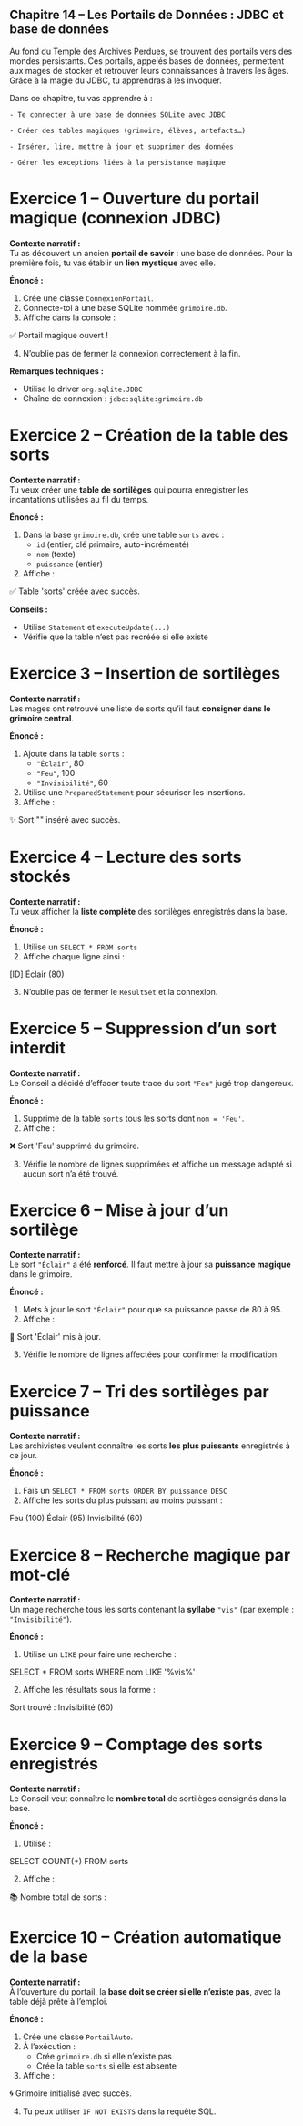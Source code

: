 ## Chapitre 14 – Les Portails de Données : JDBC et base de données

Au fond du Temple des Archives Perdues, se trouvent des portails vers des mondes persistants. Ces portails, appelés bases de données, permettent aux mages de stocker et retrouver leurs connaissances à travers les âges. Grâce à la magie du JDBC, tu apprendras à les invoquer.

Dans ce chapitre, tu vas apprendre à :

    - Te connecter à une base de données SQLite avec JDBC

    - Créer des tables magiques (grimoire, élèves, artefacts…)

    - Insérer, lire, mettre à jour et supprimer des données

    - Gérer les exceptions liées à la persistance magique
# Exercice 1 – Ouverture du portail magique (connexion JDBC)

**Contexte narratif :**  
Tu as découvert un ancien **portail de savoir** : une base de données. Pour la première fois, tu vas établir un **lien mystique** avec elle.

**Énoncé :**
1. Crée une classe `ConnexionPortail`.
2. Connecte-toi à une base SQLite nommée `grimoire.db`.
3. Affiche dans la console :

✅ Portail magique ouvert !

4. N’oublie pas de fermer la connexion correctement à la fin.

**Remarques techniques :**
- Utilise le driver `org.sqlite.JDBC`
- Chaîne de connexion : `jdbc:sqlite:grimoire.db`

# Exercice 2 – Création de la table des sorts

**Contexte narratif :**  
Tu veux créer une **table de sortilèges** qui pourra enregistrer les incantations utilisées au fil du temps.

**Énoncé :**
1. Dans la base `grimoire.db`, crée une table `sorts` avec :
    - `id` (entier, clé primaire, auto-incrémenté)
    - `nom` (texte)
    - `puissance` (entier)
2. Affiche :

✅ Table 'sorts' créée avec succès.


**Conseils :**
- Utilise `Statement` et `executeUpdate(...)`
- Vérifie que la table n’est pas recréée si elle existe

# Exercice 3 – Insertion de sortilèges

**Contexte narratif :**  
Les mages ont retrouvé une liste de sorts qu’il faut **consigner dans le grimoire central**.

**Énoncé :**
1. Ajoute dans la table `sorts` :
    - `"Éclair"`, 80
    - `"Feu"`, 100
    - `"Invisibilité"`, 60
2. Utilise une `PreparedStatement` pour sécuriser les insertions.
3. Affiche :

✨ Sort "<nom>" inséré avec succès.
# Exercice 4 – Lecture des sorts stockés

**Contexte narratif :**  
Tu veux afficher la **liste complète** des sortilèges enregistrés dans la base.

**Énoncé :**
1. Utilise un `SELECT * FROM sorts`
2. Affiche chaque ligne ainsi :

[ID] Éclair (80)

3. N’oublie pas de fermer le `ResultSet` et la connexion.

# Exercice 5 – Suppression d’un sort interdit

**Contexte narratif :**  
Le Conseil a décidé d’effacer toute trace du sort `"Feu"` jugé trop dangereux.

**Énoncé :**
1. Supprime de la table `sorts` tous les sorts dont `nom = 'Feu'`.
2. Affiche :

❌ Sort 'Feu' supprimé du grimoire.

3. Vérifie le nombre de lignes supprimées et affiche un message adapté si aucun sort n’a été trouvé.

# Exercice 6 – Mise à jour d’un sortilège

**Contexte narratif :**  
Le sort `"Éclair"` a été **renforcé**. Il faut mettre à jour sa **puissance magique** dans le grimoire.

**Énoncé :**
1. Mets à jour le sort `"Éclair"` pour que sa puissance passe de 80 à 95.
2. Affiche :

🔄 Sort 'Éclair' mis à jour.

3. Vérifie le nombre de lignes affectées pour confirmer la modification.

# Exercice 7 – Tri des sortilèges par puissance

**Contexte narratif :**  
Les archivistes veulent connaître les sorts **les plus puissants** enregistrés à ce jour.

**Énoncé :**
1. Fais un `SELECT * FROM sorts ORDER BY puissance DESC`
2. Affiche les sorts du plus puissant au moins puissant :

Feu (100)
Éclair (95)
Invisibilité (60)
# Exercice 8 – Recherche magique par mot-clé

**Contexte narratif :**  
Un mage recherche tous les sorts contenant la **syllabe** `"vis"` (par exemple : `"Invisibilité"`).

**Énoncé :**
1. Utilise un `LIKE` pour faire une recherche :

SELECT * FROM sorts WHERE nom LIKE '%vis%'

2. Affiche les résultats sous la forme :

Sort trouvé : Invisibilité (60)
# Exercice 9 – Comptage des sorts enregistrés

**Contexte narratif :**  
Le Conseil veut connaître le **nombre total** de sortilèges consignés dans la base.

**Énoncé :**
1. Utilise :

SELECT COUNT(*) FROM sorts

2. Affiche :

📚 Nombre total de sorts : <valeur>
# Exercice 10 – Création automatique de la base

**Contexte narratif :**  
À l’ouverture du portail, la **base doit se créer si elle n’existe pas**, avec la table déjà prête à l’emploi.

**Énoncé :**
1. Crée une classe `PortailAuto`.
2. À l’exécution :
    - Crée `grimoire.db` si elle n’existe pas
    - Crée la table `sorts` si elle est absente
3. Affiche :

🌀 Grimoire initialisé avec succès.

4. Tu peux utiliser `IF NOT EXISTS` dans la requête SQL.

